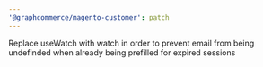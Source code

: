 ```yaml
---
'@graphcommerce/magento-customer': patch
---
```


Replace useWatch with watch in order to prevent email from being undefinded when already being prefilled for expired sessions

